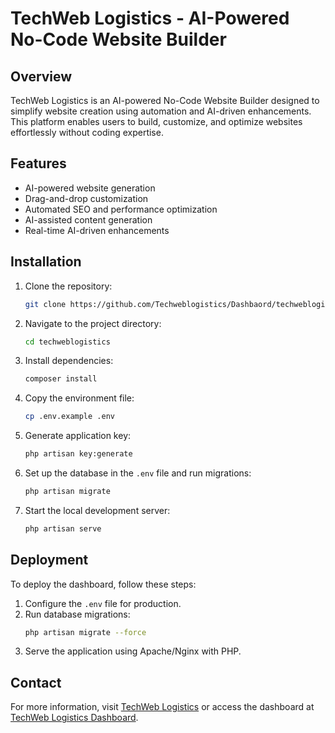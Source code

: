 # TechWeb Logistics - AI-Powered No-Code Website Builder

## Overview
TechWeb Logistics is an AI-powered No-Code Website Builder designed to simplify website creation using automation and AI-driven enhancements. This platform enables users to build, customize, and optimize websites effortlessly without coding expertise.

## Features
- AI-powered website generation
- Drag-and-drop customization
- Automated SEO and performance optimization
- AI-assisted content generation
- Real-time AI-driven enhancements

## Installation
1. Clone the repository:
   ```sh
   git clone https://github.com/Techweblogistics/Dashbaord/techweblogistic.git
   ```
2. Navigate to the project directory:
   ```sh
   cd techweblogistics
   ```
3. Install dependencies:
   ```sh
   composer install
   ```
4. Copy the environment file:
   ```sh
   cp .env.example .env
   ```
5. Generate application key:
   ```sh
   php artisan key:generate
   ```
6. Set up the database in the `.env` file and run migrations:
   ```sh
   php artisan migrate
   ```
7. Start the local development server:
   ```sh
   php artisan serve
   ```

## Deployment
To deploy the dashboard, follow these steps:
1. Configure the `.env` file for production.
2. Run database migrations:
   ```sh
   php artisan migrate --force
   ```
3. Serve the application using Apache/Nginx with PHP.

## Contact
For more information, visit [TechWeb Logistics](http://techweblogistics.com/) or access the dashboard at [TechWeb Logistics Dashboard](https://app.techweblogistics.com/login).

